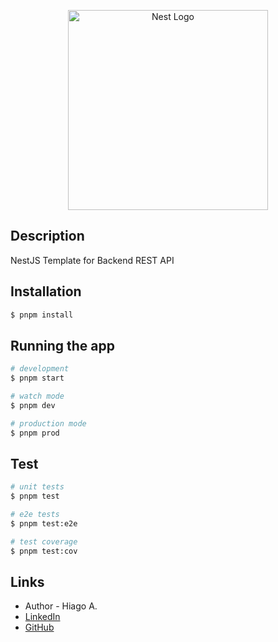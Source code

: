 <p align="center">
  <a href="http://nestjs.com/" target="blank"><img src="https://nestjs.com/img/logo_text.svg" width="320" alt="Nest Logo" /></a>
</p>

## Description

NestJS Template for Backend REST API

## Installation

```bash
$ pnpm install
```

## Running the app

```bash
# development
$ pnpm start

# watch mode
$ pnpm dev

# production mode
$ pnpm prod
```

## Test

```bash
# unit tests
$ pnpm test

# e2e tests
$ pnpm test:e2e

# test coverage
$ pnpm test:cov
```

## Links

- Author - Hiago A.
- [LinkedIn](https://www.linkedin.com/in/hiago-alves-dev/)
- [GitHub](https://github.com/hialves)
